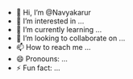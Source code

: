 - 👋 Hi, I’m @Navyakarur
- 👀 I’m interested in ...
- 🌱 I’m currently learning ...
- 💞️ I’m looking to collaborate on ...
- 📫 How to reach me ...
- 😄 Pronouns: ...
- ⚡ Fun fact: ...

<!---
Navyakarur/Navyakarur is a ✨ special ✨ repository because its `README.md` (this file) appears on your GitHub profile.
You can click the Preview link to take a look at your changes.
--->
